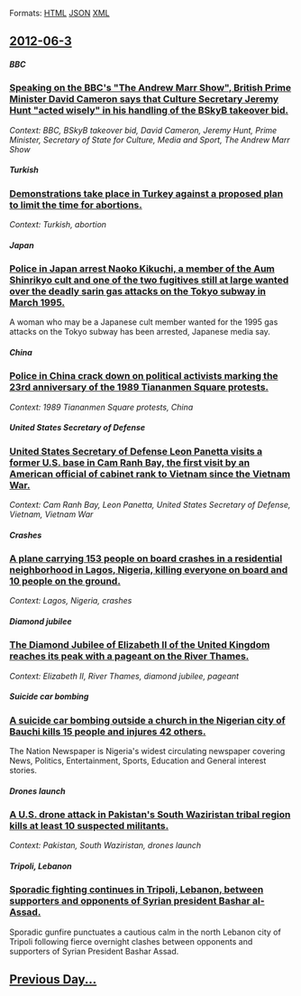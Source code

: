 
Formats: [HTML](2012/06/3/index.html)  [JSON](2012/06/3/index.json)  [XML](2012/06/3/index.xml)  

## [2012-06-3](/news/2012/06/3/index.md)

##### BBC
### [Speaking on the BBC's "The Andrew Marr Show", British Prime Minister David Cameron says that Culture Secretary Jeremy Hunt "acted wisely" in his handling of the BSkyB takeover bid. ](/news/2012/06/3/speaking-on-the-bbc-s-the-andrew-marr-show-british-prime-minister-david-cameron-says-that-culture-secretary-jeremy-hunt-acted-wisely-in.md)
_Context: BBC, BSkyB takeover bid, David Cameron, Jeremy Hunt, Prime Minister, Secretary of State for Culture, Media and Sport, The Andrew Marr Show_

##### Turkish
### [Demonstrations take place in Turkey against a proposed plan to limit the time for abortions. ](/news/2012/06/3/demonstrations-take-place-in-turkey-against-a-proposed-plan-to-limit-the-time-for-abortions.md)
_Context: Turkish, abortion_

##### Japan
### [Police in Japan arrest Naoko Kikuchi, a member of the Aum Shinrikyo cult and one of the two fugitives still at large wanted over the deadly sarin gas attacks on the Tokyo subway in March 1995. ](/news/2012/06/3/police-in-japan-arrest-naoko-kikuchi-a-member-of-the-aum-shinrikyo-cult-and-one-of-the-two-fugitives-still-at-large-wanted-over-the-deadly.md)
A woman who may be a Japanese cult member wanted for the 1995 gas attacks on the Tokyo subway has been arrested, Japanese media say.

##### China
### [Police in China crack down on political activists marking the 23rd anniversary of the 1989 Tiananmen Square protests. ](/news/2012/06/3/police-in-china-crack-down-on-political-activists-marking-the-23rd-anniversary-of-the-1989-tiananmen-square-protests.md)
_Context: 1989 Tiananmen Square protests, China_

##### United States Secretary of Defense
### [United States Secretary of Defense Leon Panetta visits a former U.S. base in Cam Ranh Bay, the first visit by an American official of cabinet rank to Vietnam since the Vietnam War. ](/news/2012/06/3/united-states-secretary-of-defense-leon-panetta-visits-a-former-u-s-base-in-cam-ranh-bay-the-first-visit-by-an-american-official-of-cabine.md)
_Context: Cam Ranh Bay, Leon Panetta, United States Secretary of Defense, Vietnam, Vietnam War_

##### Crashes
### [A plane carrying 153 people on board crashes in a residential neighborhood in Lagos, Nigeria, killing everyone on board and 10 people on the ground. ](/news/2012/06/3/a-plane-carrying-153-people-on-board-crashes-in-a-residential-neighborhood-in-lagos-nigeria-killing-everyone-on-board-and-10-people-on-the.md)
_Context: Lagos, Nigeria, crashes_

##### Diamond jubilee
### [The Diamond Jubilee of Elizabeth II of the United Kingdom reaches its peak with a pageant on the River Thames. ](/news/2012/06/3/the-diamond-jubilee-of-elizabeth-ii-of-the-united-kingdom-reaches-its-peak-with-a-pageant-on-the-river-thames.md)
_Context: Elizabeth II, River Thames, diamond jubilee, pageant_

##### Suicide car bombing
### [A suicide car bombing outside a church in the Nigerian city of Bauchi kills 15 people and injures 42 others. ](/news/2012/06/3/a-suicide-car-bombing-outside-a-church-in-the-nigerian-city-of-bauchi-kills-15-people-and-injures-42-others.md)
The Nation Newspaper is Nigeria&#039;s widest circulating newspaper covering News, Politics, Entertainment, Sports, Education and General interest stories.

##### Drones launch
### [A U.S. drone attack in Pakistan's South Waziristan tribal region kills at least 10 suspected militants. ](/news/2012/06/3/a-u-s-drone-attack-in-pakistan-s-south-waziristan-tribal-region-kills-at-least-10-suspected-militants.md)
_Context: Pakistan, South Waziristan, drones launch_

##### Tripoli, Lebanon
### [Sporadic fighting continues in Tripoli, Lebanon, between supporters and opponents of Syrian president Bashar al-Assad. ](/news/2012/06/3/sporadic-fighting-continues-in-tripoli-lebanon-between-supporters-and-opponents-of-syrian-president-bashar-al-assad.md)
Sporadic gunfire punctuates a cautious calm in the north Lebanon city of Tripoli following fierce overnight clashes between opponents and supporters of Syrian President Bashar Assad.

## [Previous Day...](/news/2012/06/2/index.md)

